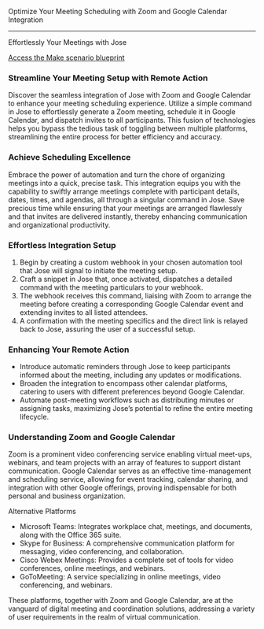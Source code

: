 Optimize Your Meeting Scheduling with Zoom and Google Calendar Integration

---

Effortlessly Your Meetings with Jose

[Access the Make scenario blueprint](https://v1.whalesyncusercontent.com/v1/58ca644a5fdcd091a2c112ba/b5f240f6d877dfefbffc96da/e1b4d50405b6a65df4b82bc7/-JOSE--Zoom-meetings.json)

### Streamline Your Meeting Setup with Remote Action

Discover the seamless integration of Jose with Zoom and Google Calendar to enhance your meeting scheduling experience. Utilize a simple command in Jose to effortlessly generate a Zoom meeting, schedule it in Google Calendar, and dispatch invites to all participants. This fusion of technologies helps you bypass the tedious task of toggling between multiple platforms, streamlining the entire process for better efficiency and accuracy.

### Achieve Scheduling Excellence

Embrace the power of automation and turn the chore of organizing meetings into a quick, precise task. This integration equips you with the capability to swiftly arrange meetings complete with participant details, dates, times, and agendas, all through a singular command in Jose. Save precious time while ensuring that your meetings are arranged flawlessly and that invites are delivered instantly, thereby enhancing communication and organizational productivity.

### Effortless Integration Setup

1.  Begin by creating a custom webhook in your chosen automation tool that Jose will signal to initiate the meeting setup.
2.  Craft a snippet in Jose that, once activated, dispatches a detailed command with the meeting particulars to your webhook.
3.  The webhook receives this command, liaising with Zoom to arrange the meeting before creating a corresponding Google Calendar event and extending invites to all listed attendees.
4.  A confirmation with the meeting specifics and the direct link is relayed back to Jose, assuring the user of a successful setup.

### Enhancing Your Remote Action

*   Introduce automatic reminders through Jose to keep participants informed about the meeting, including any updates or modifications.
*   Broaden the integration to encompass other calendar platforms, catering to users with different preferences beyond Google Calendar.
*   Automate post-meeting workflows such as distributing minutes or assigning tasks, maximizing Jose’s potential to refine the entire meeting lifecycle.

### Understanding Zoom and Google Calendar

Zoom is a prominent video conferencing service enabling virtual meet-ups, webinars, and team projects with an array of features to support distant communication. Google Calendar serves as an effective time-management and scheduling service, allowing for event tracking, calendar sharing, and integration with other Google offerings, proving indispensable for both personal and business organization.

Alternative Platforms

*   Microsoft Teams: Integrates workplace chat, meetings, and documents, along with the Office 365 suite.
*   Skype for Business: A comprehensive communication platform for messaging, video conferencing, and collaboration.
*   Cisco Webex Meetings: Provides a complete set of tools for video conferences, online meetings, and webinars.
*   GoToMeeting: A service specializing in online meetings, video conferencing, and webinars.

These platforms, together with Zoom and Google Calendar, are at the vanguard of digital meeting and coordination solutions, addressing a variety of user requirements in the realm of virtual communication.
